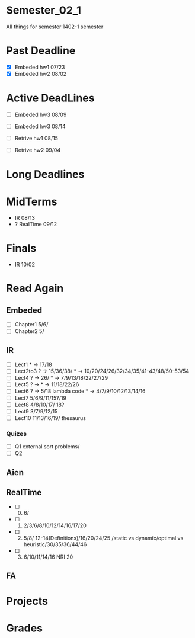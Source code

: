 # Semester_02_1
All things for semester 1402-1 semester

# Past Deadline
- [x] Embeded    hw1         07/23
- [x] Embeded    hw2         08/02

# Active DeadLines
- [ ] Embeded    hw3         08/09
- [ ] Embeded    hw3         08/14
- [ ] Retrive    hw1         08/15
- [ ] Retrive    hw2         09/04


# Long Deadlines

# MidTerms
- IR            08/13
- ? RealTime    09/12

# Finals
- IR            10/02


# Read Again
## Embeded
- [ ] Chapter1  5/6/
- [ ] Chapter2  5/

## IR
- [ ] Lect1     * -> 17/18
- [ ] Lect2to3  ? -> 15/36/38/        * -> 10/20/24/26/32/34/35/41-43/48/50-53/54
- [ ] Lect4     ? -> 26/              * -> 7/9/13/18/22/27/29
- [ ] Lect5     ? ->                  * -> 11/18/22/26
- [ ] Lect6     ? -> 5/18 lambda code * -> 4/7/9/10/12/13/14/16
- [ ] Lect7     5/6/9/11/15?/19
- [ ] Lect8     4/8/10/17/ 18?
- [ ] Lect9     3/7/9/12/15
- [ ] Lect10    11/13/16/19/ thesaurus

### Quizes
- [ ] Q1        external sort problems/
- [ ] Q2

## Aien

## RealTime
- [ ] 0.    6/
- [ ] 1.    2/3/6/8/10/12/14/16/17/20
- [ ] 2.    5/8/ 12-14(Definitions)/16/20/24/25 /static vs dynamic/optimal vs heuristic/30/35/36/44/46
- [ ] 3.    6/10/11/14/16 NRI 20

## FA

# Projects

# Grades
